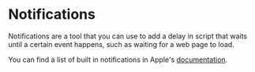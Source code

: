 # Notifications

Notifications are a tool that you can use to add a delay in script
that waits until a certain event happens, such as waiting for a web
page to load.

You can find a list of built in notifications in Apple's [documentation](http://developer.apple.com/library/mac/#documentation/Accessibility/Reference/AccessibilityLowlevel/AXNotificationConstants_h/index.html).
